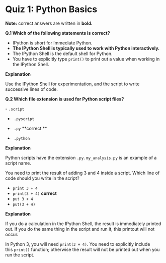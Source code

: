 # Quiz 1: Python Basics	

**Note:** correct answers are written in **bold.**

**Q.1 Which of the following statements is correct?**

- IPython is short for Immediate Python.
- **The IPython Shell is typically used to work with Python interactively.**
- The IPython Shell is the default shell for Python.
- You have to explicitly type `print()` to print out a value when working in the IPython Shell.


**Explanation**

Use the IPython Shell for experimentation, and the script to write successive lines of code.


**Q.2 Which file extension is used for Python script files?**

- `.script`

-  `.pyscript`

-  `.py` **correct **

-  `.python`

**Explanation**

Python scripts have the extension `.py`. `my_analysis.py` is an example of a script name.

You need to print the result of adding 3 and 4 inside a script. Which line of code should you write in the script?

- `print 3 + 4`
- `print(3 + 4)` **correct**
- `put 3 + 4` 
- `put(3 + 4)`

**Explanation**

If you do a calculation in the IPython Shell, the result is immediately printed out. If you do the same thing in the script and run it, this printout will not occur.

In Python 3, you will need `print(3 + 4)`. You need to explicitly include this `print()` function; otherwise the result will not be printed out when you run the script.
